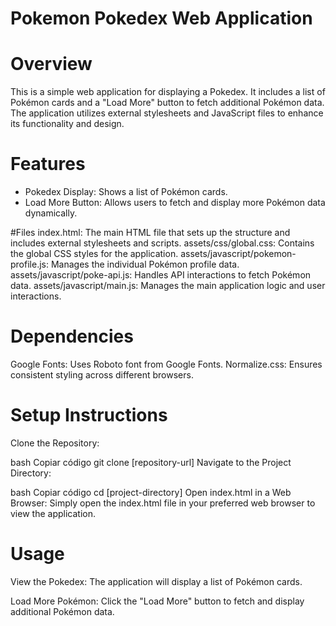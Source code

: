 # Pokemon Pokedex Web Application
# Overview
This is a simple web application for displaying a Pokedex. It includes a list of Pokémon cards and a "Load More" button to fetch additional Pokémon data. The application utilizes external stylesheets and JavaScript files to enhance its functionality and design.

# Features
- Pokedex Display: Shows a list of Pokémon cards.
- Load More Button: Allows users to fetch and display more Pokémon data dynamically.

#Files
index.html: The main HTML file that sets up the structure and includes external stylesheets and scripts.
assets/css/global.css: Contains the global CSS styles for the application.
assets/javascript/pokemon-profile.js: Manages the individual Pokémon profile data.
assets/javascript/poke-api.js: Handles API interactions to fetch Pokémon data.
assets/javascript/main.js: Manages the main application logic and user interactions.

# Dependencies
Google Fonts: Uses Roboto font from Google Fonts.
Normalize.css: Ensures consistent styling across different browsers.

# Setup Instructions
Clone the Repository:

bash
Copiar código
git clone [repository-url]
Navigate to the Project Directory:

bash
Copiar código
cd [project-directory]
Open index.html in a Web Browser: Simply open the index.html file in your preferred web browser to view the application.

# Usage
View the Pokedex: The application will display a list of Pokémon cards.

Load More Pokémon: Click the "Load More" button to fetch and display additional Pokémon data.
